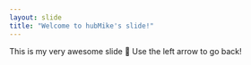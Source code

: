 ```yaml
---
layout: slide
title: "Welcome to hubMike's slide!"
---
```

This is my very awesome slide :tada:
Use the left arrow to go back!
